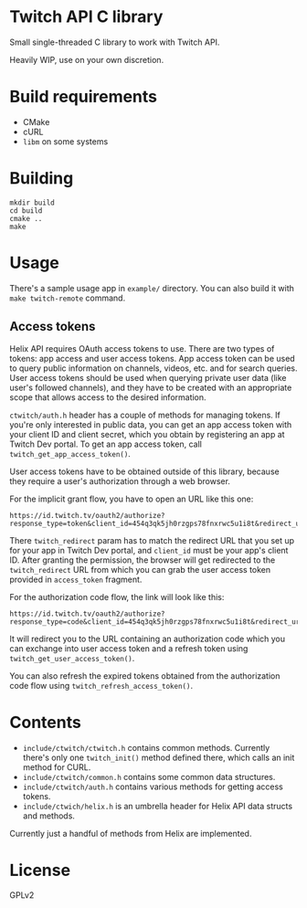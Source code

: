 # Twitch API C library

Small single-threaded C library to work with Twitch API.

Heavily WIP, use on your own discretion.

# Build requirements

- CMake
- cURL
- `libm` on some systems

# Building

```
mkdir build
cd build
cmake ..
make
```

# Usage

There's a sample usage app in `example/` directory. You can also build it with
`make twitch-remote` command.

## Access tokens

Helix API requires OAuth access tokens to use. There are two types of tokens:
app access and user access tokens. App access token can be used to query public
information on channels, videos, etc. and for search queries. User access tokens
should be used when querying private user data (like user's followed channels),
and they have to be created with an appropriate scope that allows access to the
desired information.

`ctwitch/auth.h` header has a couple of methods for managing tokens. If you're
only interested in public data, you can get an app access token with your
client ID and client secret, which you obtain by registering an app at Twitch
Dev portal. To get an app access token, call `twitch_get_app_access_token()`.

User access tokens have to be obtained outside of this library, because they
require a user's authorization through a web browser.

For the implicit grant flow, you have to open an URL like this one:

```
https://id.twitch.tv/oauth2/authorize?response_type=token&client_id=454q3qk5jh0rzgps78fnxrwc5u1i8t&redirect_uri=http://localhost/twitch_redirect&scope=user%3Aread%3Afollows%20moderator%3Aread%3Afollowers&state=12345
```

There `twitch_redirect` param has to match the redirect URL that you set up for
your app in Twitch Dev portal, and `client_id` must be your app's client ID.
After granting the permission, the browser will get redirected to the
`twitch_redirect` URL from which you can grab the user access token provided in
`access_token` fragment.

For the authorization code flow, the link will look like this:

```
https://id.twitch.tv/oauth2/authorize?response_type=code&client_id=454q3qk5jh0rzgps78fnxrwc5u1i8t&redirect_uri=http://localhost/twitch_redirect&scope=channel%3Amanage%3Apolls+channel%3Aread%3Apolls&state=c3ab8aa609ea11e793ae92361f002671
```

It will redirect you to the URL containing an authorization code which you can
exchange into user access token and a refresh token using
`twitch_get_user_access_token()`.

You can also refresh the expired tokens obtained from the authorization code
flow using `twitch_refresh_access_token()`.

# Contents

- `include/ctwitch/ctwitch.h` contains common methods. Currently there's only
  one `twitch_init()` method defined there, which calls an init method for CURL.
- `include/ctwitch/common.h` contains some common data structures.
- `include/ctwitch/auth.h` contains various methods for getting access tokens.
- `include/ctwich/helix.h` is an umbrella header for Helix API data structs and
  methods.

Currently just a handful of methods from Helix are implemented.

# License

GPLv2
